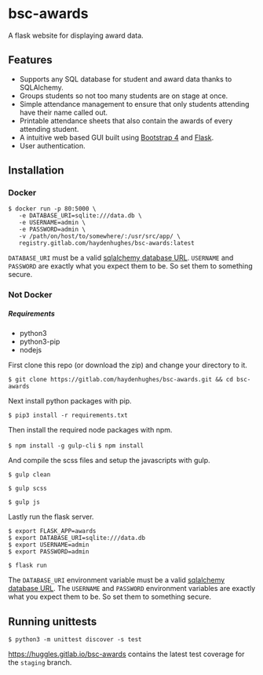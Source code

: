 # bsc-awards
A flask website for displaying award data.


## Features
* Supports any SQL database for student and award data thanks to SQLAlchemy.
* Groups students so not too many students are on stage at once.
* Simple attendance management to ensure that only students attending have their name called out.
* Printable attendance sheets that also contain the awards of every attending student.
* A intuitive web based GUI built using [Bootstrap 4](getbootstrap.com) and [Flask](http://flask.pocoo.org/).
* User authentication.


## Installation

### Docker

```
$ docker run -p 80:5000 \
   -e DATABASE_URI=sqlite:///data.db \
   -e USERNAME=admin \
   -e PASSWORD=admin \
   -v /path/on/host/to/somewhere/:/usr/src/app/ \
   registry.gitlab.com/haydenhughes/bsc-awards:latest
```

`DATABASE_URI` must be a valid [sqlalchemy database URL](http://docs.sqlalchemy.org/en/latest/core/engines.html).
`USERNAME` and `PASSWORD` are exactly what you expect them to be. So set them to something secure.

### Not Docker

##### Requirements

*  python3
*  python3-pip
*  nodejs


First clone this repo (or download the zip) and change your directory to it.

`$ git clone https://gitlab.com/haydenhughes/bsc-awards.git && cd bsc-awards`

Next install python packages with pip.

`$ pip3 install -r requirements.txt`

Then install the required node packages with npm.

`$ npm install -g gulp-cli`
`$ npm install`

And compile the scss files and setup the javascripts with gulp.

`$ gulp clean`

`$ gulp scss`

`$ gulp js`

Lastly run the flask server.

```
$ export FLASK_APP=awards
$ export DATABASE_URI=sqlite:///data.db
$ export USERNAME=admin
$ export PASSWORD=admin

$ flask run
```

The `DATABASE_URI` environment variable must be a valid [sqlalchemy database URL](http://docs.sqlalchemy.org/en/latest/core/engines.html).
The `USERNAME` and `PASSWORD` environment variables are exactly what you expect them to be. So set them to something secure.


## Running unittests

`$ python3 -m unittest discover -s test`

https://huggles.gitlab.io/bsc-awards contains the latest test coverage for the `staging` branch.


